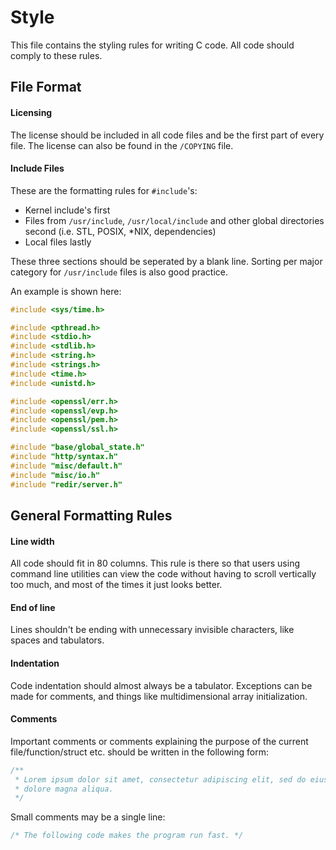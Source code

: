 # Style
This file contains the styling rules for writing C code. All code should comply to these rules.

## File Format

#### Licensing
The license should be included in all code files and be the first part of every file. The license can also be found in the `/COPYING` file.

#### Include Files
These are the formatting rules for `#include`'s:
- Kernel include's first
- Files from `/usr/include`, `/usr/local/include` and other global directories second (i.e. STL, POSIX, \*NIX, dependencies)
- Local files lastly

These three sections should be seperated by a blank line. Sorting per major category for `/usr/include` files is also good practice.

An example is shown here:
```c
#include <sys/time.h>

#include <pthread.h>
#include <stdio.h>
#include <stdlib.h>
#include <string.h>
#include <strings.h>
#include <time.h>
#include <unistd.h>

#include <openssl/err.h>
#include <openssl/evp.h>
#include <openssl/pem.h>
#include <openssl/ssl.h>

#include "base/global_state.h"
#include "http/syntax.h"
#include "misc/default.h"
#include "misc/io.h"
#include "redir/server.h"
```

## General Formatting Rules
#### Line width
All code should fit in 80 columns. This rule is there so that users using command
line utilities can view the code without having to scroll vertically too much,
and most of the times it just looks better.

#### End of line
Lines shouldn't be ending with unnecessary invisible characters, like spaces and
 tabulators.

#### Indentation
Code indentation should almost always be a tabulator. Exceptions can be made for
 comments, and things like multidimensional array initialization.

#### Comments
Important comments or comments explaining the purpose of the current
 file/function/struct etc. should be written in the following form:

```c
/**
 * Lorem ipsum dolor sit amet, consectetur adipiscing elit, sed do eiusmod tempor incididunt ut labore et
 * dolore magna aliqua.
 */
```

Small comments may be a single line:
```c
/* The following code makes the program run fast. */
```
